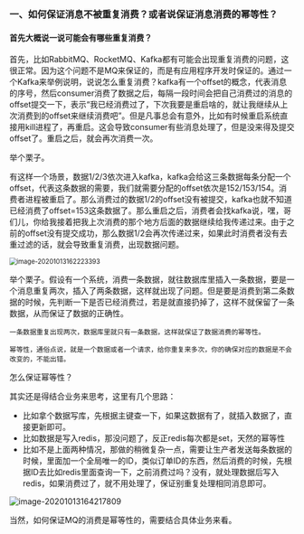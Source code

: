 ### 一、如何保证消息不被重复消费？或者说保证消息消费的幂等性？

#### 首先大概说一说可能会有哪些重复消费？

首先，比如RabbitMQ、RocketMQ、Kafka都有可能会出现重复消费的问题，这很正常。因为这个问题不是MQ来保证的，而是有应用程序开发时保证的。通过一个Kafka来举例说明，说说怎么重复消费？kafka有一个offset的概念，代表消息的序号，然后consumer消费了数据之后，每隔一段时间会把自己消费过的消息的offset提交一下，表示“我已经消费过了，下次我要是重启啥的，就让我继续从上次消费到的offset来继续消费吧”。但是凡事总会有意外，比如有时候重启系统直接用kill进程了，再重启。这会导致consumer有些消息处理了，但是没来得及提交offset了。重启之后，就会再次消费一次。

举个栗子。

有这样一个场景，数据1/2/3依次进入kafka，kafka会给这三条数据每条分配一个offset，代表这条数据的需要，我们就需要分配的offset依次是152/153/154。消费者进程被重启了。那么消费过的数据1/2的offset没有被提交，kafka也就不知道已经消费了offset=153这条数据了。那么重启之后，消费者会找kafka说，嘿，哥们儿，你给我接着把我上次消费的那个地方后面的数据继续给我传递过来。由于之前的offset没有提交成功，那么数据1/2会再次传递过来，如果此时消费者没有去重过滤的话，就会导致重复消费，出现数据问题。

<img src="/Users/tanglongan/Notes/消息队列/.images//image-20201013162223393.png" alt="image-20201013162223393" style="zoom:80%;" />

举个栗子。假设有一个系统，消费一条数据，就往数据库里插入一条数据，要是一个消息重复两次，插入了两条数据，这样就出现了问题。但是要是消费到第二条数据的时候，先判断一下是否已经消费过，若是就直接扔掉了，这样不就保留了一条数据，从而保证了数据的正确性。

`一条数据重复出现两次，数据库里就只有一条数据，这样就保证了数据消费的幂等性。`

`幂等性，通俗点说，就是一个数据或者一个请求，给你重复来多次，你的确保对应的数据是不会改变的，不能出错。`

怎么保证幂等性？

其实还是得结合业务来思考，这里有几个思路：

* 比如拿个数据写库，先根据主键查一下，如果这数据有了，就插入数据了，直接更新即可。
* 比如数据是写入redis，那没问题了，反正redis每次都是set，天然的幂等性
* 比如不是上面两种情况，那做的稍微复杂一点，需要让生产者发送每条数据的时候，里面加一个全局唯一的ID，类似订单ID的东西，然后消费的时候，先根据ID去比如redis里面查询一下，之前消费过吗？没有，就处理数据后写入redis，如果消费过了，就不用处理了，保证别重复处理相同消息即可。

![image-20201013164217809](/Users/tanglongan/Notes/消息队列/.images//image-20201013164217809.png)

当然，如何保证MQ的消费是幂等性的，需要结合具体业务来看。

